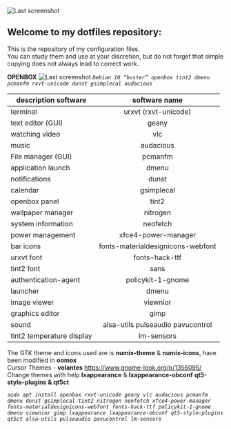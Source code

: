![Last screenshot](https://raw.githubusercontent.com/GhostKraft/dotfiles/master/.wallpaper/logo%20DF_GK.png)
## Welcome to my dotfiles repository:
This is the repository of my configuration files.
<br />You can study them and use at your discretion, but do not forget that simple copying does not always lead to correct work.


**OPENBOX**
![Last screenshot](https://raw.githubusercontent.com/GhostKraft/dotfiles/master/screenshot/openbox/openboxscreen.png)
*`Debian 10 “buster” openbox tint2 dmenu pcmanfm rxvt-unicode dunst gsimplecal audacious`*




| description software     |      software name       |
| ------------------------ |:------------------------:|
| terminal                 | urxvt (rxvt-unicode)     |
| text editor  (GUI)       | geany             		    |
| watching video           | vlc           	  	      |
| music                    | audacious	       	  	  |
| File manager (GUI)       | pcmanfm           	      |
| application launch       | dmenu      			        |
| notifications            | dunst            	   	  |
| calendar                 | gsimplecal      		      |
| openbox panel            | tint2           		      |
| wallpaper manager        | nitrogen          		    |
| system information       | neofetch          	      |
| power management         | xfce4-power-manager   	  |
| bar icons                | fonts-materialdesignicons-webfont         |
| urxvt font               | fonts-hack-ttf           |
| tint2 font               | sans                     |
| authentication-agent     | policykit-1-gnome        |
| launcher                 | dmenu                    |
| image viewer             | viewnior                 |
| graphics editor          | gimp                     |
| sound                    | alsa-utils pulseaudio pavucontrol |
| tint2 temperature display| lm-sensors               |


The GTK theme and icons used are is **numix-theme** & **numix-icons**, have been modified in **oomox**
<br />Cursor Themes - **volantes** https://www.gnome-look.org/p/1356095/
<br />Сhange themes with help **lxappearance** & **lxappearance-obconf** **qt5-style-plugins & qt5ct**

*`sudo apt install openbox rxvt-unicode geany vlc audacious pcmanfm dmenu dunst gsimplecal tint2 nitrogen neofetch xfce4-power-manager fonts-materialdesignicons-webfont fonts-hack-ttf policykit-1-gnome dmenu viewnior gimp lxappearance lxappearance-obconf qt5-style-plugins qt5ct alsa-utils pulseaudio pavucontrol lm-sensors`*
